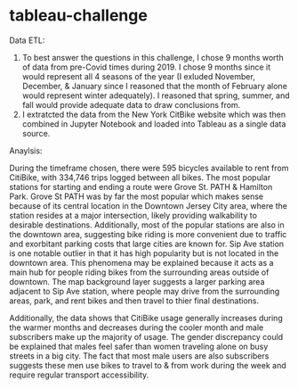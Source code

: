 # tableau-challenge

Data ETL:

1. To best answer the questions in this challenge, I chose 9 months worth of data from pre-Covid times during 2019.  I chose 9 months since it would represent all 4 seasons of the year (I exluded November, December, & January since I reasoned that the month of February alone would represent winter adequately).  I reasoned that spring, summer, and fall would provide adequate data to draw conclusions from.
2. I extratcted the data from the New York CitBike website which was then combined in Jupyter Notebook and loaded into Tableau as a single data source.

Anaylsis:

During the timeframe chosen, there were 595 bicycles available to rent from CitiBike, with 334,746 trips logged between all bikes.  The most popular stations for starting and ending a route were Grove St. PATH & Hamilton Park.  Grove St PATH was by far the most popular which makes sense because of its central location in the Downtown Jersey City area, where the station resides at a major intersection, likely providing walkability to desirable destinations.  Additionally, most of the popular stations are also in the downtown area, suggesting bike riding is more convenient due to traffic and exorbitant parking costs that large cities are known for.  Sip Ave station is one notable outlier in that it has high popularity but is not located in the downtown area.  This phenomena may be explained because it acts as a main hub for people riding bikes from the surrounding areas outside of downtown.  The map background layer suggests a larger parking area adjacent to Sip Ave station, where people may drive from the surrounding areas, park, and rent bikes and then travel to thier final destinations.

Additionally, the data shows that CitiBike usage generally increases during the warmer months and decreases during the cooler month and male subscribers make up the majority of usage.  The gender discrepancy could be explained that males feel safer than women traveling alone on busy streets in a big city.  The fact that most male users are also subscribers suggests these men use bikes to travel to & from work during the week and require regular transport accessibility.
